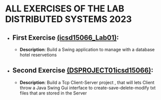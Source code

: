 # ALL EXERCISES OF THE LAB  DISTRIBUTED SYSTEMS 2023

- ## First Exercise [(icsd15066_Lab01)](https://github.com/DionysisTheodosis/Java-Exercises/tree/master/%CE%9A%CE%B1%CF%84%CE%B1%CE%BD%CE%B5%CE%BC%CE%B7%CE%BC%CE%AD%CE%BD%CE%B1/icsd15066_Lab01):
  - __Description__: Build a Swing application to manage with a database hotel reservetions
- ## Second Exercise [(DSPROJECT01icsd15066)](https://github.com/DionysisTheodosis/Java-Exercises/tree/master/%CE%9A%CE%B1%CF%84%CE%B1%CE%BD%CE%B5%CE%BC%CE%B7%CE%BC%CE%AD%CE%BD%CE%B1/DSPROGECT01icsd15066):
  - __Description__: Build a Tcp Client-Server project , that will lets Client throw a Java Swing Gui interface to create-save-delete-modify txt files that are stored in the Server

